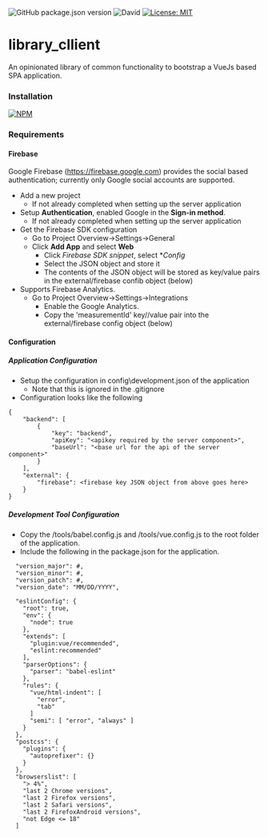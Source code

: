 ![GitHub package.json version](https://img.shields.io/github/package-json/v/thzero/library_client)
![David](https://img.shields.io/david/thzero/library_client)
[![License: MIT](https://img.shields.io/badge/License-MIT-yellow.svg)](https://opensource.org/licenses/MIT)

# library_cllient

An opinionated library of common functionality to bootstrap a VueJs based SPA application.

### Installation

[![NPM](https://nodei.co/npm/@thzero/library_client.png?compact=true)](https://npmjs.org/package/@thzero/library_client)

### Requirements

#### Firebase

Google Firebase (https://firebase.google.com) provides the social based authentication; currently only Google social accounts are supported.

* Add a new project
  * If not already completed when setting up the server application
* Setup **Authentication**, enabled Google in the **Sign-in method**.
  * If not already completed when setting up the server application
* Get the Firebase SDK configuration
  * Go to Project Overview->Settings->General
  * Click **Add App** and select **Web**
    * Click *Firebase SDK snippet*, select **Config*
    * Select the JSON object and store it
    * The contents of the JSON object will be stored as key/value pairs in the external/firebase confib object (below)
* Supports Firebase Analytics.
  * Go to Project Overview->Settings->Integrations
    * Enable the Google Analytics.
    * Copy the 'measurementId' key//value pair into the external/firebase config object (below)

#### Configuration

##### Application Configuration

* Setup the configuration in config\development.json of the application
  * Note that this is ignored in the .gitignore
* Configuration looks like the following

```
{
	"backend": [
		{
			"key": "backend",
			"apiKey": "<apikey required by the server component>",
			"baseUrl": "<base url for the api of the server component>"
		}
	],
	"external": {
		"firebase": <firebase key JSON object from above goes here>
	}
}
```

##### Development Tool Configuration

* Copy the /tools/babel.config.js and /tools/vue.config.js to the root folder of the application.
* Include the following in the package.json for the application.

```
  "version_major": #,
  "version_minor": #,
  "version_patch": #,
  "version_date": "MM/DD/YYYY",

  "eslintConfig": {
    "root": true,
    "env": {
      "node": true
    },
    "extends": [
      "plugin:vue/recommended",
      "eslint:recommended"
    ],
    "parserOptions": {
      "parser": "babel-eslint"
    },
    "rules": {
      "vue/html-indent": [
        "error",
        "tab"
      ]
      "semi": [ "error", "always" ]
    }
  },
  "postcss": {
    "plugins": {
      "autoprefixer": {}
    }
  },
  "browserslist": [
    "> 4%",
    "last 2 Chrome versions",
    "last 2 Firefox versions",
    "last 2 Safari versions",
    "last 2 FirefoxAndroid versions",
    "not Edge <= 18"
  ]
```
